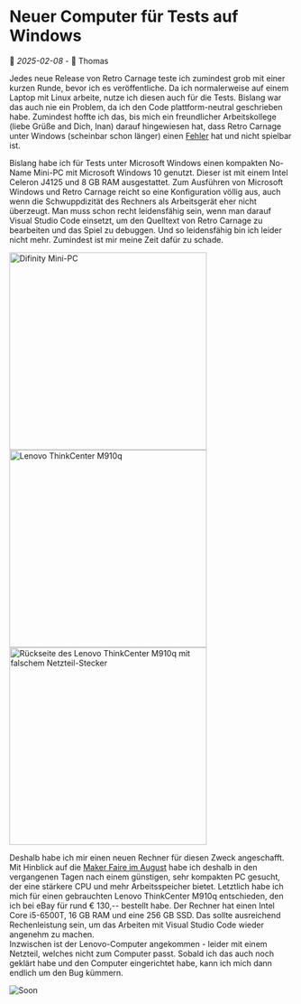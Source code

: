 # Neuer Computer für Tests auf Windows

📅 *2025-02-08* - 🧔 Thomas

Jedes neue Release von Retro Carnage teste ich zumindest grob mit einer kurzen Runde, bevor ich es veröffentliche. Da 
ich normalerweise auf einem Laptop mit Linux arbeite, nutze ich diesen auch für die Tests. Bislang war das auch nie ein
Problem, da ich den Code plattform-neutral geschrieben habe. Zumindest hoffte ich das, bis mich ein freundlicher 
Arbeitskollege (liebe Grüße and Dich, Inan) darauf hingewiesen hat, dass Retro Carnage unter Windows (scheinbar schon 
länger) einen [Fehler](https://github.com/Retro-Carnage-Team/retro-carnage/issues/211) hat und nicht spielbar ist.

Bislang habe ich für Tests unter Microsoft Windows einen kompakten No-Name Mini-PC mit Microsoft Windows 10 genutzt. 
Dieser ist mit einem Intel Celeron J4125 und 8 GB RAM ausgestattet. Zum Ausführen von Microsoft Windows und Retro 
Carnage reicht so eine Konfiguration völlig aus, auch wenn die Schwuppdizität des Rechners als Arbeitsgerät eher nicht 
überzeugt. Man muss schon recht leidensfähig sein, wenn man darauf Visual Studio Code einsetzt, um den Quelltext von 
Retro Carnage zu bearbeiten und das Spiel zu debuggen. Und so leidensfähig bin ich leider nicht mehr. Zumindest ist mir
meine Zeit dafür zu schade.

<div class="pswp-gallery pswp-gallery--single-column" id="gallery-20250209">  
  <a href="/de/media/blog/2025-02-09/difinity.jpg" 
    data-pswp-width="1500" 
    data-pswp-height="1071" 
    target="_blank">
    <img 
        src="/de/media/blog/2025-02-09/difinity-small.jpg" 
        alt="Difinity Mini-PC" 
        style="width: 350px" 
        title="Alter Mini-PC für Tests mit Microsoft Windows"
    />
  </a>
  <a href="/de/media/blog/2025-02-09/M910q-1.jpg" 
    data-pswp-width="1500" 
    data-pswp-height="923" 
    target="_blank">
    <img 
        src="/de/media/blog/2025-02-09/M910q-1-small.jpg" 
        alt="Lenovo ThinkCenter M910q" 
        style="width: 350px" 
        title="Neuer Mini-PC für Tests mit Microsoft Windows"
    />
  </a>    
  <a href="/de/media/blog/2025-02-09/M910q-2.jpg" 
    data-pswp-width="1500" 
    data-pswp-height="1005" 
    target="_blank">
    <img 
        src="/de/media/blog/2025-02-09/M910q-2-small.jpg" 
        alt="Rückseite des Lenovo ThinkCenter M910q mit falschem Netzteil-Stecker" 
        style="width: 350px" 
        title="Leider passt das Netzteil nicht"
    />
  </a>  
</div>

Deshalb habe ich mir einen neuen Rechner für diesen Zweck angeschafft. Mit Hinblick auf die 
[Maker Faire im August](./2024-11-05.md) habe ich deshalb in den vergangenen Tagen nach einem günstigen, sehr kompakten
PC gesucht, der eine stärkere CPU und mehr Arbeitsspeicher bietet. Letztlich habe ich mich für einen gebrauchten Lenovo
ThinkCenter M910q entschieden, den ich bei eBay für rund € 130,-- bestellt habe. Der Rechner hat einen Intel Core 
i5-6500T, 16 GB RAM und eine 256 GB SSD. Das sollte ausreichend Rechenleistung sein, um das Arbeiten mit Visual Studio 
Code wieder angenehm zu machen.  
Inzwischen ist der Lenovo-Computer angekommen - leider mit einem Netzteil, welches nicht zum Computer passt. Sobald ich
das auch noch geklärt habe und den Computer eingerichtet habe, kann ich mich dann endlich um den Bug kümmern. 

![Soon](/de/media/blog/2025-02-09/soon.jpg)

<link rel="stylesheet" href="/de/assets/css/photoswipe.css">

<script type="module">
    import PhotoSwipeLightbox from '/de/assets/js/photoswipe-lightbox.esm.js';
    new PhotoSwipeLightbox({
      gallery: '#gallery-20250209',
      children: 'a',
      pswpModule: () => import('/de/assets/js/photoswipe.esm.js')
    }).init();    
</script>
